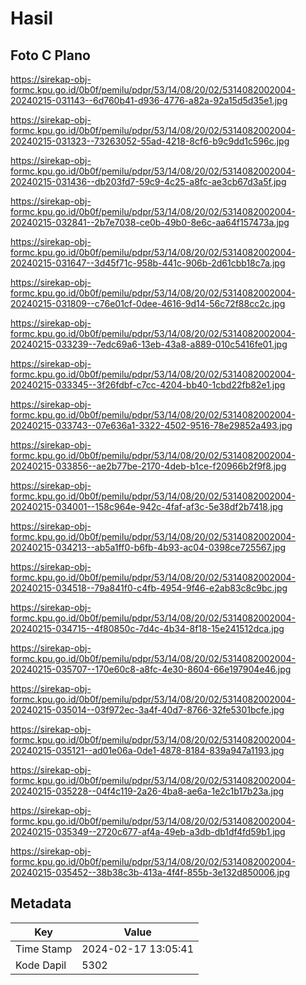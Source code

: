 # Hasil

## Foto C Plano

https://sirekap-obj-formc.kpu.go.id/0b0f/pemilu/pdpr/53/14/08/20/02/5314082002004-20240215-031143--6d760b41-d936-4776-a82a-92a15d5d35e1.jpg

https://sirekap-obj-formc.kpu.go.id/0b0f/pemilu/pdpr/53/14/08/20/02/5314082002004-20240215-031323--73263052-55ad-4218-8cf6-b9c9dd1c596c.jpg

https://sirekap-obj-formc.kpu.go.id/0b0f/pemilu/pdpr/53/14/08/20/02/5314082002004-20240215-031436--db203fd7-59c9-4c25-a8fc-ae3cb67d3a5f.jpg

https://sirekap-obj-formc.kpu.go.id/0b0f/pemilu/pdpr/53/14/08/20/02/5314082002004-20240215-032841--2b7e7038-ce0b-49b0-8e6c-aa64f157473a.jpg

https://sirekap-obj-formc.kpu.go.id/0b0f/pemilu/pdpr/53/14/08/20/02/5314082002004-20240215-031647--3d45f71c-958b-441c-906b-2d61cbb18c7a.jpg

https://sirekap-obj-formc.kpu.go.id/0b0f/pemilu/pdpr/53/14/08/20/02/5314082002004-20240215-031809--c76e01cf-0dee-4616-9d14-56c72f88cc2c.jpg

https://sirekap-obj-formc.kpu.go.id/0b0f/pemilu/pdpr/53/14/08/20/02/5314082002004-20240215-033239--7edc69a6-13eb-43a8-a889-010c5416fe01.jpg

https://sirekap-obj-formc.kpu.go.id/0b0f/pemilu/pdpr/53/14/08/20/02/5314082002004-20240215-033345--3f26fdbf-c7cc-4204-bb40-1cbd22fb82e1.jpg

https://sirekap-obj-formc.kpu.go.id/0b0f/pemilu/pdpr/53/14/08/20/02/5314082002004-20240215-033743--07e636a1-3322-4502-9516-78e29852a493.jpg

https://sirekap-obj-formc.kpu.go.id/0b0f/pemilu/pdpr/53/14/08/20/02/5314082002004-20240215-033856--ae2b77be-2170-4deb-b1ce-f20966b2f9f8.jpg

https://sirekap-obj-formc.kpu.go.id/0b0f/pemilu/pdpr/53/14/08/20/02/5314082002004-20240215-034001--158c964e-942c-4faf-af3c-5e38df2b7418.jpg

https://sirekap-obj-formc.kpu.go.id/0b0f/pemilu/pdpr/53/14/08/20/02/5314082002004-20240215-034213--ab5a1ff0-b6fb-4b93-ac04-0398ce725567.jpg

https://sirekap-obj-formc.kpu.go.id/0b0f/pemilu/pdpr/53/14/08/20/02/5314082002004-20240215-034518--79a841f0-c4fb-4954-9f46-e2ab83c8c9bc.jpg

https://sirekap-obj-formc.kpu.go.id/0b0f/pemilu/pdpr/53/14/08/20/02/5314082002004-20240215-034715--4f80850c-7d4c-4b34-8f18-15e241512dca.jpg

https://sirekap-obj-formc.kpu.go.id/0b0f/pemilu/pdpr/53/14/08/20/02/5314082002004-20240215-035707--170e60c8-a8fc-4e30-8604-66e197904e46.jpg

https://sirekap-obj-formc.kpu.go.id/0b0f/pemilu/pdpr/53/14/08/20/02/5314082002004-20240215-035014--03f972ec-3a4f-40d7-8766-32fe5301bcfe.jpg

https://sirekap-obj-formc.kpu.go.id/0b0f/pemilu/pdpr/53/14/08/20/02/5314082002004-20240215-035121--ad01e06a-0de1-4878-8184-839a947a1193.jpg

https://sirekap-obj-formc.kpu.go.id/0b0f/pemilu/pdpr/53/14/08/20/02/5314082002004-20240215-035228--04f4c119-2a26-4ba8-ae6a-1e2c1b17b23a.jpg

https://sirekap-obj-formc.kpu.go.id/0b0f/pemilu/pdpr/53/14/08/20/02/5314082002004-20240215-035349--2720c677-af4a-49eb-a3db-db1df4fd59b1.jpg

https://sirekap-obj-formc.kpu.go.id/0b0f/pemilu/pdpr/53/14/08/20/02/5314082002004-20240215-035452--38b38c3b-413a-4f4f-855b-3e132d850006.jpg


## Metadata

| Key        | Value               |
| ---------- | ------------------- |
| Time Stamp | 2024-02-17 13:05:41 |
| Kode Dapil | 5302                |



